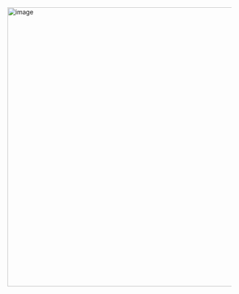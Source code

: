 <img width="687" height="629" alt="image" src="https://github.com/user-attachments/assets/7e19788e-b8db-4250-b2cd-8582f85e969d" />
